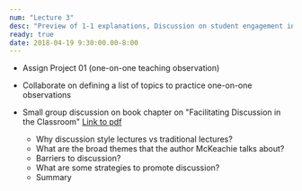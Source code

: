 ```yaml
---
num: "Lecture 3"
desc: "Preview of 1-1 explanations, Discussion on student engagement in the classroom;"
ready: true
date: 2018-04-19 9:30:00.00-8:00
---
```



* Assign Project 01 (one-on-one teaching observation)
* Collaborate on defining a list of topics to practice one-on-one observations

* Small group discussion on book chapter on "Facilitating Discussion in the Classroom"
[Link to pdf](/lectures/ic01.pdf)
  * Why discussion style lectures vs traditional lectures?
  * What are the broad themes that the author McKeachie talks about?
  * Barriers to discussion? 
  * What are some strategies to promote discussion?
  * Summary

